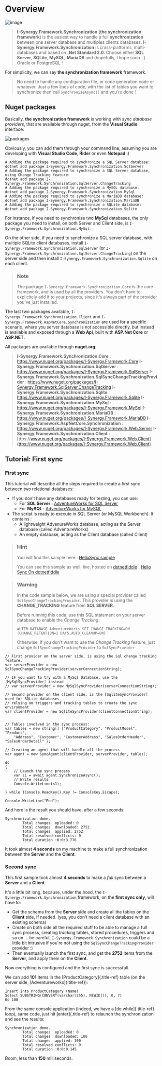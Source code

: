 Overview
========

![image](assets/Smallicon.png)

> **I-Synergy.Framework.Synchronization** (**the synchronization framework**) is the easiest way to handle a full
  **synchronization** between one server database and multiples clients
  databases.
> **I-Synergy.Framework.Synchronization** is cross-platforms, multi-databases and based on
  **.Net Standard 2.0**.
> Choose either **SQL Server**, **SQLite**, **MySQL**, **MariaDB** and
  (hopefully, I hope soon\...) Oracle or PostgreSQL !

For simplicity, we can say **the synchronization framework** framework.

> No need to handle any configuration file, or code generation code or
  whatever.
> Just a few lines of code, with the list of tables you want to
  synchronize then call `SynchronizeAsync()` and you\'re done !

Nuget packages
--------------

Basically, **the synchronization framework** is working with *sync database providers*, that are
available through nuget, from the **Visual Studio** interface:

![packages](assets/Packages.png)

Obviously, you can add them through your command line, assuming you are
developing with **Visual Studio Code**, **Rider** or even **Notepad** :)

``` {.sourceCode .bash}
# Adding the package required to synchronize a SQL Server database:
dotnet add package I-Synergy.Framework.Synchronization.SqlServer
# Adding the package required to synchronize a SQL Server database, using Change Tracking feature:
dotnet add package I-Synergy.Framework.Synchronization.SqlServer.ChangeTracking
# Adding the package required to synchronize a MySQL database:
dotnet add package I-Synergy.Framework.Synchronization.MySql
# Adding the package required to synchronize a MariaDB database:
dotnet add package I-Synergy.Framework.Synchronization.MariaDB
# Adding the package required to synchronize a SQLite database:
dotnet add package I-Synergy.Framework.Synchronization.Sqlite
```

For instance, if you need to synchronize two **MySql** databases, the
only package you need to install, on both Server and Client side, is
`I-Synergy.Framework.Synchronization.MySql`.

On the other side, if you need to synchronize a SQL server database,
with multiple SQLite client databases, install `I-Synergy.Framework.Synchronization.SqlServer`
(or `I-Synergy.Framework.Synchronization.SqlServer.ChangeTracking`) on the server side and then
install `I-Synergy.Framework.Synchronization.Sqlite` on each client.

> ### Note
> The package `I-Synergy.Framework.Synchronization.Core` is the core framework, and is used by all
the providers. You don\'t have to explicitely add it to your projects,
since it\'s always part of the provider you\'ve just installed.

The last two packages available, `I-Synergy.Framework.Synchronization.Client` and
`I-Synergy.Framework.AspNetCore.Synchronization` are used for a specific scenario, where you
server database is not accessible directly, but instead is available and
exposed through a **Web Api**, built with **ASP.Net Core** or
**ASP.NET**.

All packages are available through **nuget.org**:

> **I-Synergy.Framework.Synchronization.Core** :
  <https://www.nuget.org/packages/I-Synergy.Framework.Core>
> **I-Synergy.Framework.Synchronization.SqlServer** :
  <https://www.nuget.org/packages/I-Synergy.Framework.SqlServer>
> **I-Synergy.Framework.Synchronization.SqlSyncChangeTrackingProvider** :
  <https://www.nuget.org/packages/I-Synergy.Framework.SqlServer.ChangeTracking>
> **I-Synergy.Framework.Synchronization.Sqlite** :
  <https://www.nuget.org/packages/I-Synergy.Framework.Sqlite>
> **I-Synergy.Framework.Synchronization.MySql** :
  <https://www.nuget.org/packages/I-Synergy.Framework.MySql>
> **I-Synergy.Framework.Synchronization.MariaDB** :
  <https://www.nuget.org/packages/I-Synergy.Framework.MariaDB>
> **I-Synergy.Framework.AspNetCore.Synchronization** :
  <https://www.nuget.org/packages/I-Synergy.Framework.Web.Server>
> **I-Synergy.Framework.Synchronization.Client** :
  [ttps://www.nuget.org/packages/I-Synergy.Framework.Web.Client](ttps://www.nuget.org/packages/I-Synergy.Framework.Web.Client)

Tutorial: First sync
--------------------

### First sync

This tutorial will describe all the steps required to create a first
sync between two relational databases:

-   If you don\'t have any databases ready for testing, you can use:
    -   For **SQL Server** : [AdventureWorks for SQL
        Server](https://github.com/I-Synergy/I-Synergy.Framework/blob/master/CreateAdventureWorks.sql)
    -   For **MySQL** : [AdventureWorks for
        MySQL](https://github.com/I-Synergy/I-Synergy.Framework/blob/master/CreateMySqlAdventureWorks.sql)
-   The script is ready to execute in SQL Server (or MySQL Workbench).
    It contains :
    -   A lightweight AdvenureWorks database, acting as the Server
        database (called AdventureWorks)
    -   An empty database, acting as the Client database (called Client)

> ### Hint
> You will find this sample here : [HelloSync
sample](https://github.com/I-Synergy/I-Synergy.Framework/blob/master/samples/Sample.Synchronization)
> 
> You can see this sample as well, live, hosted on
[dotnetfiddle](https://dotnetfiddle.net) : [Hello Sync On
dotnetfiddle](https://dotnetfiddle.net/CZgNDm)


> ### Warning
> In the code sample below, we are using a special provider called
`SqlSyncChangeTrackingProvider`. This provider is using the
**CHANGE\_TRACKING** feature from **SQL SERVER**.
> 
> Before running this code, use this SQL statement on your server database
> to enable the *Change Tracking*:
> 
> ``` {.sourceCode .sql}
> ALTER DATABASE AdventureWorks SET CHANGE_TRACKING=ON 
> (CHANGE_RETENTION=2 DAYS,AUTO_CLEANUP=ON)
> ```
>
> Otherwise, if you don\'t want to use the *Change Tracking* feature, just
change `SqlSyncChangeTrackingProvider` to `SqlSyncProvider`

``` {.sourceCode .csharp}
// First provider on the server side, is using the Sql change tracking feature.
var serverProvider = new SqlSyncChangeTrackingProvider(serverConnectionString);

// IF you want to try with a MySql Database, use the [MySqlSyncProvider] instead
// var serverProvider = new MySqlSyncProvider(serverConnectionString);

// Second provider on the client side, is the [SqliteSyncProvider] used for SQLite databases 
// relying on triggers and tracking tables to create the sync environment
var clientProvider = new SqliteSyncProvider(clientConnectionString);


// Tables involved in the sync process:
var tables = new string[] {"ProductCategory", "ProductModel", "Product",
    "Address", "Customer", "CustomerAddress", "SalesOrderHeader", "SalesOrderDetail" };

// Creating an agent that will handle all the process
var agent = new SyncAgent(clientProvider, serverProvider, tables);

do
{
    // Launch the sync process
    var s1 = await agent.SynchronizeAsync();
    // Write results
    Console.WriteLine(s1);

} while (Console.ReadKey().Key != ConsoleKey.Escape);

Console.WriteLine("End");
```

And here is the result you should have, after a few seconds:

``` {.sourceCode .bash}
Synchronization done.
        Total changes  uploaded: 0
        Total changes  downloaded: 2752
        Total changes  applied: 2752
        Total resolved conflicts: 0
        Total duration :0:0:3.776
```

It took almost **4 seconds** on my machine to make a full
synchronization between the **Server** and the **Client**.

### Second sync

This first sample took almost **4 seconds** to make a *full* sync
between a **Server** and a **Client**.

It\'s a little bit long, because, under the hood, the `I-Synergy.Framework.Synchronization`
framework, on the **first sync only**, will have to:

-   Get the schema from the **Server** side and create all the tables on
    the **Client** side, if needed. (yes, you don\'t need a client
    database with an existing schema)
-   Create on both side all the required stuff to be able to manage a
    full sync process, creating *tracking* tables, stored procedures,
    triggers and so on \... be careful, `I-Synergy.Framework.Synchronization` could be a little
    bit intrusive if you\'re not using the
    `SqlSyncChangeTrackingProvider` provider :)
-   Then eventually launch the first sync, and get the **2752** items
    from the **Server**, and apply them on the **Client**.

Now everything is configured and the first sync is successfull.

We can add **101** items in the [ProductCategory]{.title-ref} table (on
the server side, [Adventureworks]{.title-ref}):

``` {.sourceCode .sql}
Insert into ProductCategory (Name)
Select SUBSTRING(CONVERT(varchar(255), NEWID()), 0, 7)
Go 100
```

From the same console application (indeed, we have a [do
while]{.title-ref} loop), same code, just hit [enter]{.title-ref} to
relaunch the synchronization and see the results:

``` {.sourceCode .bash}
Synchronization done.
        Total changes  uploaded: 0
        Total changes  downloaded: 100
        Total changes  applied: 100
        Total resolved conflicts: 0
        Total duration :0:0:0.145
```

Boom, less than **150** milliseconds.
